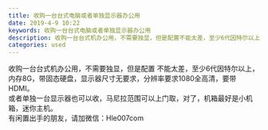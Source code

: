 ```yaml
---
title: 收购一台台式电脑或者单独显示器办公用
date: 2019-4-9 10:22
keywords: 收购一台台式电脑或者单独显示器办公用
description: 收购一台台式机办公用，不需要独显，但是配置不能太差，至少6代因特尔以上，内存8G，带固态硬盘，显示器尺寸无要求，分辨率要求1080全高清，要带HDMI。或者单独一台显示器也可以收，马尼拉范围可以上门取，对了，机箱最好是小机箱，迷你主机。有闲
categories: used
---
```

<td class="t_f" id="postmessage_3436087">

收购一台台式机办公用，不需要独显，但是配置 不能太差，至少6代因特尔以上，内存8G，带固态硬盘，显示器尺寸无要求，分辨率要求1080全高清，要带HDMI。<br/>
或者单独一台显示器也可以收，马尼拉范围可以上门取，对了，机箱最好是小机箱，迷你主机。<br/>
有闲置出手的朋友，请加微信：Hle007com<br/>
</td>
